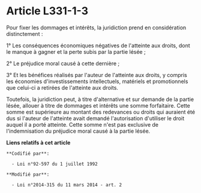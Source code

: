 # Article L331-1-3

Pour fixer les dommages et intérêts, la juridiction prend en considération distinctement : 

1° Les conséquences économiques négatives de l'atteinte aux droits, dont le manque à gagner et la perte subis par la partie
lésée ; 

2° Le préjudice moral causé à cette dernière ; 

3° Et les bénéfices réalisés par l'auteur de l'atteinte aux droits, y compris les économies d'investissements intellectuels,
matériels et promotionnels que celui-ci a retirées de l'atteinte aux droits. 

Toutefois, la juridiction peut, à titre d'alternative et sur demande de la partie lésée, allouer à titre de dommages et
intérêts une somme forfaitaire. Cette somme est supérieure au montant des redevances ou droits qui auraient été dus si
l'auteur de l'atteinte avait demandé l'autorisation d'utiliser le droit auquel il a porté atteinte. Cette somme n'est pas
exclusive de l'indemnisation du préjudice moral causé à la partie lésée.

**Liens relatifs à cet article**

	**Codifié par**:

	  - Loi n°92-597 du 1 juillet 1992

	**Modifié par**:

	  - Loi n°2014-315 du 11 mars 2014 - art. 2
